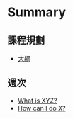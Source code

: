 # Summary

## 課程規劃

* [大綱](first-question.md)

## 週次

* [What is XYZ?](first-question.md)
* [How can I do X?](second-question.md)
